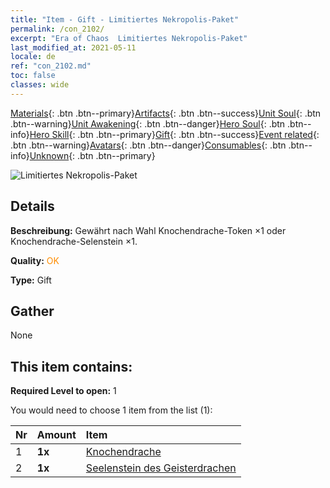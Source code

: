 ```yaml
---
title: "Item - Gift - Limitiertes Nekropolis-Paket"
permalink: /con_2102/
excerpt: "Era of Chaos  Limitiertes Nekropolis-Paket"
last_modified_at: 2021-05-11
locale: de
ref: "con_2102.md"
toc: false
classes: wide
---
```

 [Materials](/ItemsDE/){: .btn .btn--primary}[Artifacts](/ItemsDE/Artifacts/){: .btn .btn--success}[Unit Soul](/ItemsDE/UnitSoul/){: .btn .btn--warning}[Unit Awakening](/ItemsDE/UnitAwakening/){: .btn .btn--danger}[Hero Soul](/ItemsDE/HeroSoul/){: .btn .btn--info}[Hero Skill](/ItemsDE/HeroSkill/){: .btn .btn--primary}[Gift](/ItemsDE/Gift/){: .btn .btn--success}[Event related](/ItemsDE/Events/){: .btn .btn--warning}[Avatars](/ItemsDE/Avatars/){: .btn .btn--danger}[Consumables](/ItemsDE/Consumables/){: .btn .btn--info}[Unknown](/ItemsDE/Unknown/){: .btn .btn--primary}

 ![Limitiertes Nekropolis-Paket](/images/t/i_994003.png)

## Details
 **Beschreibung:** Gewährt nach Wahl Knochendrache-Token ×1 oder Knochendrache-Selenstein ×1.

 **Quality:** <span style="color: #FF8C00">OK</span>

 **Type:** Gift

## Gather

  None

## This item contains:

 **Required Level to open:** 1

 You would need to choose 1 item from the list (1):

  | Nr | Amount |     Item    |
  |:---|:-------|:------------|
  | 1 |  **1x** | [Knochendrache](/ItemsDE/unt_214/) |  | 
  | 2 |  **1x** | [Seelenstein des Geisterdrachen](/ItemsDE/unt_303/) |  | 

